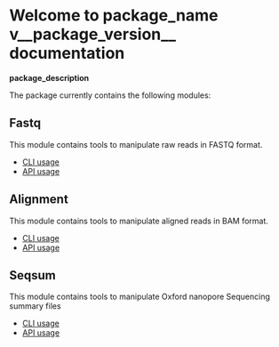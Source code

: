 # Welcome to __package_name__ v__package_version__ documentation

**__package_description__**

The package currently contains the following modules:

## Fastq

This module contains tools to manipulate raw reads in FASTQ format.

* [CLI usage](usage/Fastq/CLI)
* [API usage](usage/Fastq/API)

## Alignment

This module contains tools to manipulate aligned reads in BAM format.

* [CLI usage](usage/Alignment/CLI)
* [API usage](usage/Alignment/API)

## Seqsum

This module contains tools to manipulate Oxford nanopore Sequencing summary files

* [CLI usage](usage/Seqsum/CLI)
* [API usage](usage/Seqsum/API)
